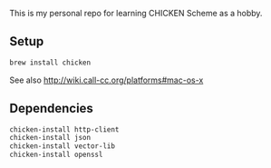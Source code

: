 This is my personal repo for learning CHICKEN Scheme as a hobby.

## Setup

```sh
brew install chicken
```

See also http://wiki.call-cc.org/platforms#mac-os-x

## Dependencies

```sh
chicken-install http-client
chicken-install json
chicken-install vector-lib
chicken-install openssl
```
